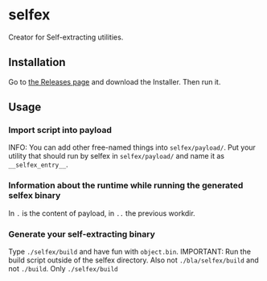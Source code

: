 # selfex
Creator for Self-extracting utilities.
## Installation
Go to [the Releases page](https://github.com/nift4/selfex/releases/latest) and download the Installer. Then run it.
## Usage
### Import script into payload
INFO: You can add other free-named things into `selfex/payload/`.
Put your utility that should run by selfex in `selfex/payload/` and name it as `__selfex_entry__`.
### Information about the runtime while running the generated selfex binary
In `.` is the content of payload, in `..` the previous workdir.
### Generate your self-extracting binary
Type `./selfex/build` and have fun with `object.bin`.
IMPORTANT: Run the build script outside of the selfex directory. Also not `./bla/selfex/build` and not `./build`. Only `./selfex/build`
